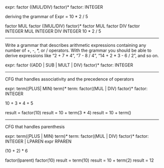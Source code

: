 
expr: factor ((MUL/DIV) factor)*
factor: INTEGER

deriving the grammar of Expr = 10 * 2 / 5

factor MUL factor ((MUL/DIV) factor)*
factor MUL factor DIV factor
INTEGER MUL INTEGER DIV INTEGER
10 * 2 / 5


--------------------------
Write a grammar that describes arithmetic expressions containing any number of +, -, *, or / operators. With the grammar you should be able to derive expressions like “2 + 7 * 4”, “7 - 8 / 4”, “14 + 2 * 3 - 6 / 2”, and so on.

expr: factor ((ADD | SUB | MULT | DIV) factor)*
factor: INTEGER

-----------
CFG that handles associativity and the precedence of operators

expr: term((PLUS| MIN) term)*
term: factor((MUL | DIV) factor)*
factor: INTEGER

10 + 3 * 4 + 5

result = factor(10)
result = 10 + term(3 * 4)
result = 10 + term()

-----
CFG that handles parenthesis

expr: term((PLUS | MIN) term)*
term: factor((MUL | DIV) factor)*
factor: INTEGER | LPAREN expr RPAREN

(10 + 2) * 6

factor(lparent)
factor(10)
result = term(10)
result = 10 + term(2)
result = 12
